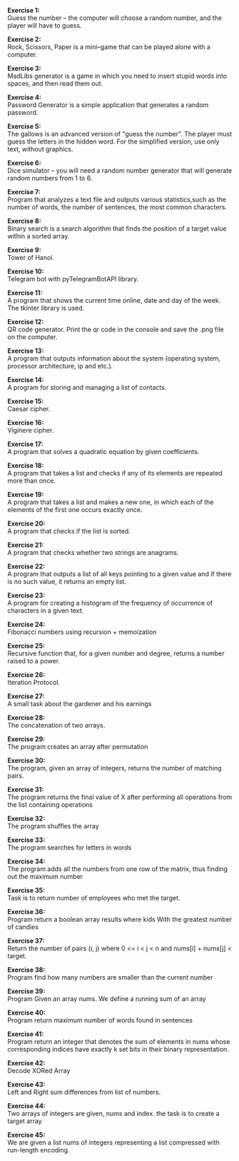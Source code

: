 <b>Exercise 1:</b>
<br>Guess the number – the computer will choose a random number, and the player will have to guess.

<b>Exercise 2:</b>
<br>Rock, Scissors, Paper is a mini–game that can be played alone with a computer.

<b>Exercise 3:</b>
<br>MadLibs generator is a game in which you need to insert stupid words into spaces, and then read them out.

<b>Exercise 4:</b>
<br>Password Generator is a simple application that generates a random password.

<b>Exercise 5:</b>
<br>The gallows is an advanced version of "guess the number". The player must guess the letters in the hidden word. For the simplified version, use only text, without graphics.

<b>Exercise 6:</b>
<br>Dice simulator – you will need a random number generator that will generate random numbers from 1 to 6.

<b>Exercise 7: </b>
<br>Program that analyzes a text file and outputs various statistics,such as the number of words, the number of sentences, the most common characters.

<b>Exercise 8: </b>
<br>Binary search is a search algorithm that finds the position of a target value within a sorted array.

<b>Exercise 9: </b>
<br>Tower of Hanoi.

<b>Exercise 10: </b>
<br>Telegram bot with pyTelegramBotAPI library.

<b>Exercise 11: </b>
<br>A program that shows the current time online, date and day of the week. The tkinter library is used.

<b>Exercise 12: </b>
<br>QR code generator. Print the qr code in the console and save the .png file on the computer.

<b>Exercise 13: </b>
<br>A program that outputs information about the system (operating system, processor architecture, ip and etc.).

<b>Exercise 14: </b>
<br>A program for storing and managing a list of contacts.

<b>Exercise 15: </b>
<br>Caesar cipher.

<b>Exercise 16: </b>
<br>Viginere cipher.

<b>Exercise 17: </b>
<br>A program that solves a quadratic equation by given coefficients.

<b>Exercise 18: </b>
<br>A program that takes a list and checks if any of its elements are repeated more than once.

<b>Exercise 19: </b>
<br>A program that takes a list and makes a new one, in which each of the elements of the first one occurs exactly once.

<b>Exercise 20: </b>
<br>A program that checks if the list is sorted.

<b>Exercise 21: </b>
<br>A program that checks whether two strings are anagrams.

<b>Exercise 22: </b>
<br>A program that outputs a list of all keys pointing to a given value and if there is no such value, it returns an empty list.

<b>Exercise 23: </b>
<br>A program for creating a histogram of the frequency of occurrence of characters in a given text.

<b>Exercise 24: </b>
<br>Fibonacci numbers using recursion + memoization

<b>Exercise 25: </b>
<br>Recursive function that, for a given number and degree, returns a number raised to a power.

<b>Exercise 26: </b>
<br>Iteration Protocol.

<b>Exercise 27: </b>
<br>A small task about the gardener and his earnings

<b>Exercise 28: </b>
<br>The concatenation of two arrays.

<b>Exercise 29: </b>
<br>The program creates an array after permutation

<b>Exercise 30: </b>
<br>The program, given an array of integers, returns the number of matching pairs.

<b>Exercise 31: </b>
<br>The program returns the final value of X after performing all operations from the list containing operations

<b>Exercise 32: </b>
<br>The program shuffles the array

<b>Exercise 33: </b>
<br>The program searches for letters in words

<b>Exercise 34: </b>
<br>The program adds all the numbers from one row of the matrix, thus finding out the maximum number

<b>Exercise 35: </b>
<br>Task is to return number of employees who met the target.

<b>Exercise 36: </b>
<br>Program return a boolean array results where kids With the greatest number of candies

<b>Exercise 37: </b>
<br>Return the number of pairs (i, j) where 0 <= i < j < n and nums[i] + nums[j] < target.

<b>Exercise 38: </b>
<br>Program find how many numbers are smaller than the current number

<b>Exercise 39: </b>
<br>Program Given an array nums. We define a running sum of an array

<b>Exercise 40: </b>
<br>Program return maximum number of words found in sentences

<b>Exercise 41: </b>
<br>Program return an integer that denotes the sum of elements in nums whose corresponding indices have exactly k set bits in their binary representation.

<b>Exercise 42: </b>
<br>Decode XORed Array

<b>Exercise 43: </b>
<br>Left and Right sum differences from list of numbers.

<b>Exercise 44: </b>
<br>Two arrays of integers are given, nums and index. the task is to create a target array

<b>Exercise 45: </b>
<br>We are given a list nums of integers representing a list compressed with run-length encoding.
